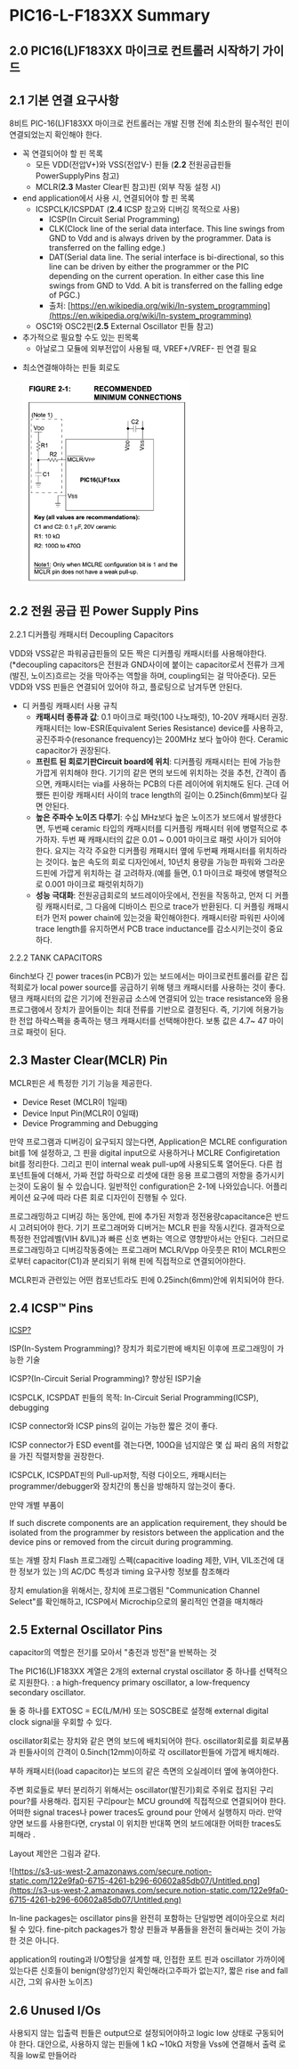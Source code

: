PIC16-L-F183XX Summary
===

2.0 PIC16(L)F183XX 마이크로 컨트롤러 시작하기 가이드 
---

2.1 기본 연결 요구사항
---

8비트 PIC-16(L)F183XX 마이크로 컨트롤러는 개발 진행 전에 최소한의 필수적인 핀이 연결되었는지 확인해야 한다.

- 꼭 연결되어야 할 핀 목록
    - 모든 VDD(전압V+)와 VSS(전압V-) 핀들 (**2.2** 전원공급핀들PowerSupplyPins 참고)
    - MCLR(**2.3** Master Clear핀 참고)핀 (외부 작동 설정 시)
- end application에서 사용 시, 연결되어야 할 핀 목록
    - ICSPCLK/ICSPDAT (**2.4** ICSP 참고와 디버깅 목적으로 사용)
        - ICSP(In Circuit Serial Programming)
        - CLK(Clock line of the serial data interface. This line swings from GND to Vdd and is always driven by the programmer. Data is transferred on the falling edge.)
        - DAT(Serial data line. The serial interface is bi-directional, so this line can be driven by either the programmer or the PIC depending on the current operation. In either case this line swings from GND to Vdd. A bit is transferred on the falling edge of PGC.)
        - 출처: [https://en.wikipedia.org/wiki/In-system_programming](https://en.wikipedia.org/wiki/In-system_programming)
    - OSC1와 OSC2핀(**2.5** External Oscillator 핀들 참고)
- 추가적으로 필요할 수도 있는 핀목록
    - 아날로그 모듈에 외부전압이 사용될 때, VREF+/VREF- 핀 연결 필요

* 최소연결해야하는 핀들 회로도
  
  <img width="300" alt="RasberryPiImagerIcon" src="https://github.com/criticalspectacle/PIC16-L-F183XX/blob/main/img/2-1.png?raw=true">

2.2 전원 공급 핀 Power Supply Pins 
---
2.2.1 디커플링 캐패시터 Decoupling Capacitors

VDD와 VSS같은 파워공급핀들의 모든 짝은 디커플링 캐패시터를 사용해야한다. (*decoupling capacitors은 전원과  GND사이에 붙이는 capacitor로서 전류가 크게(발진, 노이즈)흐르는 것을 막아주는 역할을 하며, coupling되는 걸 막아준다). 모든 VDD와 VSS 핀들은 연결되어 있어야 하고, 플로팅으로 남겨두면 안된다.

- 디 커플링 캐패시터 사용 규칙
    - **캐패시터 종류과 값**: 0.1 마이크로 패럿(100 나노패럿), 10-20V 캐패시터 권장. 캐패시터는 low-ESR(Equivalent Series Resistance) device를 사용하고, 공진주파수(resonance frequency)는 200MHz 보다 높아야 한다. Ceramic capacitor가 권장된다.
    - **프린트 된 회로기판Circuit board에 위치**: 디커플링 캐패시터는 핀에 가능한 가깝게 위치해야 한다. 기기의 같은 면의 보드에 위치하는 것을 추천, 간격이 좁으면, 캐패시터는 via를 사용하는 PCB의 다른 레이어에 위치해도 된다. 근데 어쨌든 핀이랑 캐패시터 사이의 trace length의 길이는 0.25inch(6mm)보다 길면 안된다.
    - **높은 주파수 노이즈 다루기**: 수십 MHz보다 높은 노이즈가 보드에서 발생한다면, 두번째 ceramic 타입의 캐패시터를 디커플링 캐패시터 위에 병렬적으로 추가하자. 두번 째 캐패시터의 값은 0.01 ~ 0.001 마이크로 패럿 사이가 되어야 한다. 요지는 각각 주요한 디커플링 캐패시터 옆에 두번째 캐패시터를 위치하라는 것이다. 높은 속도의 회로 디자인에서, 10년치 용량을 가능한 파워와 그라운드핀에 가깝게 위치하는 걸 고려하자.(예를 들면, 0.1 마이크로 패럿에 병렬적으로 0.001 마이크로 패럿위치하기)
    - **성능 극대화**: 전원공급회로의 보드레이아웃에서, 전원을 작동하고, 먼저 디 커플링 캐패시터로, 그 다음에 디바이스 핀으로 trace가 반환된다. 디 커플링 캐패시터가 먼저 power chain에 있는것을 확인해야한다. 캐패시터랑 파워핀 사이에 trace length를 유지하면서 PCB trace inductance를 감소시키는것이 중요하다.

2.2.2 TANK CAPACITORS

6inch보다 긴 power traces(in PCB)가 있는 보드에서는 마이크로컨트롤러를 같은 집적회로가 local power source를 공급하기 위해 탱크 캐패시터를 사용하는 것이 좋다. 탱크 캐패시터의 값은 기기에 전원공급 소스에 연결되어 있는 trace resistance와 응용 프로그램에서 장치가 끌어들이는 최대 전류를 기반으로 결정된다. 즉, 기기에 허용가능한 전압 하락스펙을 충족하는 탱크 캐패시터를 선택해야한다. 보통 값은 4.7~ 47 마이크로 패럿이 된다. 

2.3 Master Clear(MCLR) Pin
---

MCLR핀은 세 특정한 기기 기능을 제공한다. 

- Device Reset (MCLR이 1일때)
- Device Input Pin(MCLR이 0일때)
- Device Programming and Debugging

만약 프로그램과 디버깅이 요구되지 않는다면, Application은 MCLRE configuration bit를 1에 설정하고, 그 핀을 digital input으로 사용하거나 MCLRE Configiretation bit를 정리한다. 그리고 핀이 internal weak pull-up에 사용되도록 열어둔다. 다른 컴포넌트들에 더해서, 가짜 전압 하락으로 리셋에 대한 응용 프로그램의 저항을 증가시키는것이 도움이 될 수 있습니다. 일반적인 configuration은 2-1에 나와있습니다. 어플리케이션 요구에 따라 다른 회로 디자인이 진행될 수 있다. 

프로그래밍하고 디버깅 하는 동안에, 핀에 추가된 저항과 정전용량capacitance은 반드시 고려되어야 한다. 기기 프로그래머와 디버거는 MCLR 핀을 작동시킨다. 결과적으로 특정한 전압레벨(VIH &VIL)과 빠른 신호 변화는 역으로 영향받아서는 안된다. 그러므로 프로그래밍하고 디버깅작동중에는 프로그래머 MCLR/Vpp 아웃풋은 R1이 MCLR핀으로부터 capacitor(C1)과 분리되기 위해 핀에 직접적으로 연결되어야한다. 

MCLR핀과 관련있는 어떤 컴포넌트라도 핀에 0.25inch(6mm)안에 위치되어야 한다.


## 2.4 ICSP™ Pins

[ICSP?](http://ww1.microchip.com/downloads/en/devicedoc/30277d.pdf) 

ISP(In-System Programming)? 장치가 회로기판에 배치된 이후에 프로그래밍이 가능한 기술 

ICSP?(In-Circuit Serial Programming)? 향상된 ISP기술 

ICSPCLK, ICSPDAT 핀들의 목적:  In-Circuit Serial Programming(ICSP), debugging

ICSP connector와 ICSP pins의 길이는 가능한 짧은 것이 좋다.

ICSP connector가 ESD event를 겪는다면, 100Ω을 넘지않은 몇 십 짜리 옴의 저항값을 가진 직렬저항을 권장한다.

ICSPCLK, ICSPDAT핀의 Pull-up저항, 직령 다이오드, 캐패시터는 programmer/debugger와 장치간의 통신을 방해하지 않는것이 좋다.

만약 개별 부품이 

If such discrete components are an application requirement, they should be isolated from the programmer by resistors between the application and the device pins or removed from the circuit during programming.

또는 개별 장치 Flash 프로그래밍 스펙(capacitive loading 제한, VIH, VIL조건에 대한 정보가 있는 )의  AC/DC 특성과 timing 요구사항 정보를 참조해라

장치 emulation을 위해서는, 장치에 프로그램된 "Communication Channel Select"를 확인해하고, ICSP에서 Microchip으로의 물리적인 연결을 매치해라 

## 2.5 External Oscillator Pins

capacitor의 역할은 전기를 모아서 "충전과 방전"을 반복하는 것

The PIC16(L)F183XX 계열은 2개의 external crystal oscillator 중 하나를 선택적으로 지원한다. : a high-frequency primary oscillator, a low-frequency secondary oscillator. 

둘 중 하나를 EXTOSC = EC(L/M/H) 또는 SOSCBE로 설정해 external digital clock signal을 우회할 수 있다.

oscillator회로는 장치와 같은 면의 보드에 배치되어야 한다. oscillator회로를 회로부품과 핀들사이의 간격이 0.5inch(12mm)이하로 각 oscillator핀들에 가깝게 배치해라.

부하 캐패시터(load capacitor)는 보드의 같은 측면의 오실레이터 옆에 놓여야한다.

주변 회로들로 부터 분리하기 위해서는 oscillator(발진기)회로 주위로 접지된 구리pour?를 사용해라. 접지된 구리pour는 MCU ground에 직접적으로 연결되어야 한다. 어떠한 signal traces나 power traces도 ground pour 안에서 실행하지 마라. 만약 양면 보드를 사용한다면,  crystal 이 위치한 반대쪽 면의 보드에대한 어떠한 traces도 피해라 . 

Layout 제안은 그림과 같다.

![https://s3-us-west-2.amazonaws.com/secure.notion-static.com/122e9fa0-6715-4261-b296-60602a85db07/Untitled.png](https://s3-us-west-2.amazonaws.com/secure.notion-static.com/122e9fa0-6715-4261-b296-60602a85db07/Untitled.png)

In-line packages는 oscillator pins을 완전히 포함하는 단일방면 레이아웃으로 처리 될 수 있다. fine-pitch packages가 항상 핀들과 부품들을 완전히 둘러싸는 것이 가능한 것은 아니다.

application의 routing과 I/O할당을 설계할 때, 인접한 포트 핀과 oscillator 가까이에 있는다른 신호들이 benign(양성?)인지 확인해라(고주파가 없는지?, 짧은 rise and fall 시간, 그외 유사한 노이즈)

## 2.6 Unused I/Os

사용되지 않는 입출력 핀들은 output으로 설정되어야하고 logic low 상태로 구동되어야 한다. 대안으로, 사용하지 않는 핀들에 1 kΩ ~10kΩ 저항을 Vss에 연결해서 출력 로직을 low로 만들어라


